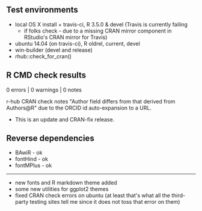 ## Test environments

* local OS X install + travis-ci, R 3.5.0 & devel (Travis is currently failing 
  - if folks check - due to a missing CRAN mirror component in RStudio's CRAN
  mirror for Travis)
* ubuntu 14.04 (on travis-ci), R oldrel, current, devel
* win-builder (devel and release)
* rhub::check_for_cran()

## R CMD check results

0 errors | 0 warnings | 0 notes

r-hub CRAN check notes "Author field differs from that derived from Authors@R"
due to the ORCID id auto-expansion to a URL.

* This is an update and CRAN-fix release.

## Reverse dependencies

- BAwiR - ok
- fontHind - ok
- fontMPlus - ok

---

- new fonts and R markdown theme added
- some new utilities for ggplot2 themes
- fixed CRAN check errors on ubuntu (at least that's what all the 
  third-party testing sites tell me since it does not toss that
  error on them)
